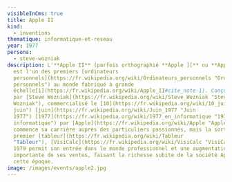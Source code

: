 ```yaml
---
visibleInCms: true
title: Apple II
kind:
  - inventions
thematique: informatique-et-reseau
year: 1977
persons:
  - steve-wozniak
description: L'**Apple II** (parfois orthographié **Apple ][** ou **Apple //**)
  est l'un des premiers [ordinateurs
  personnels](https://fr.wikipedia.org/wiki/Ordinateurs_personnels "Ordinateurs
  personnels") au monde fabriqué à grande
  échelle[1](https://fr.wikipedia.org/wiki/Apple_II#cite_note-1). Conçu
  par [Steve Wozniak](https://fr.wikipedia.org/wiki/Steve_Wozniak "Steve
  Wozniak"), commercialisé le [10](https://fr.wikipedia.org/wiki/10_juin "10
  juin") [juin](https://fr.wikipedia.org/wiki/Juin_1977 "Juin
  1977") [1977](https://fr.wikipedia.org/wiki/1977_en_informatique "1977 en
  informatique") par [Apple](https://fr.wikipedia.org/wiki/Apple "Apple"), il
  commence sa carrière auprès des particuliers passionnés, mais la sortie du
  premier [tableur](https://fr.wikipedia.org/wiki/Tableur
  "Tableur"), [VisiCalc](https://fr.wikipedia.org/wiki/VisiCalc "VisiCalc") en
  1979 permit son entrée dans le monde professionnel et une augmentation très
  importante de ses ventes, faisant la richesse subite de la société Apple à
  cette époque.
image: /images/events/apple2.jpg
---
```


